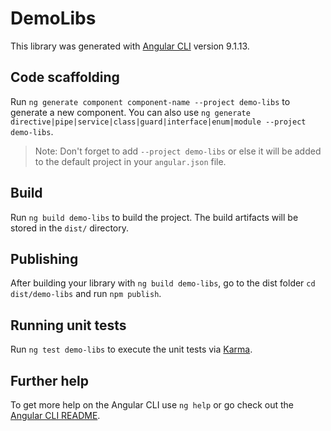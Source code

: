 # DemoLibs

This library was generated with [Angular CLI](https://github.com/angular/angular-cli) version 9.1.13.

## Code scaffolding

Run `ng generate component component-name --project demo-libs` to generate a new component. You can also use `ng generate directive|pipe|service|class|guard|interface|enum|module --project demo-libs`.
> Note: Don't forget to add `--project demo-libs` or else it will be added to the default project in your `angular.json` file. 

## Build

Run `ng build demo-libs` to build the project. The build artifacts will be stored in the `dist/` directory.

## Publishing

After building your library with `ng build demo-libs`, go to the dist folder `cd dist/demo-libs` and run `npm publish`.

## Running unit tests

Run `ng test demo-libs` to execute the unit tests via [Karma](https://karma-runner.github.io).

## Further help

To get more help on the Angular CLI use `ng help` or go check out the [Angular CLI README](https://github.com/angular/angular-cli/blob/master/README.md).
